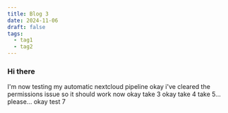 ```yaml
---
title: Blog 3
date: 2024-11-06
draft: false
tags:
  - tag1
  - tag2
---
```

### Hi there
I'm now testing my automatic nextcloud pipeline
okay i've cleared the permissions issue so it should work now
okay take 3
okay take 4
take 5...
please...
okay test 7